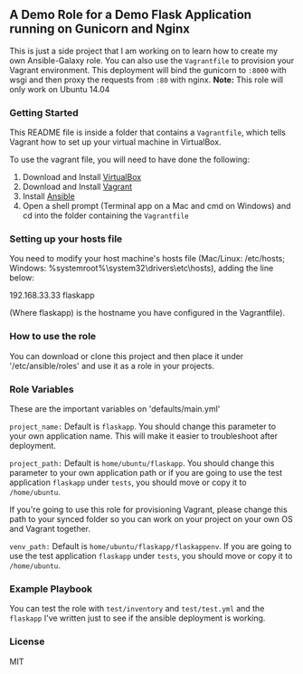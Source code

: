 ## A Demo Role for a Demo Flask Application running on Gunicorn and Nginx 

This is just a side project that I am working on to learn how to create my own Ansible-Galaxy role. You can also use the `Vagrantfile` to provision your Vagrant environment. This deployment will bind the gunicorn to `:8000` with wsgi and then proxy the requests from `:80` with nginx.
**Note:** This role will only work on Ubuntu 14.04

### Getting Started

This README file is inside a folder that contains a `Vagrantfile`, which tells Vagrant how to set up your virtual machine in VirtualBox.

To use the vagrant file, you will need to have done the following:

  1. Download and Install [VirtualBox](https://www.virtualbox.org/wiki/Downloads)
  2. Download and Install [Vagrant](https://www.vagrantup.com/downloads.html)
  3. Install [Ansible](http://docs.ansible.com/intro_installation.html)
  4. Open a shell prompt (Terminal app on a Mac and cmd on Windows) and cd into the folder containing the `Vagrantfile`

### Setting up your hosts file

You need to modify your host machine's hosts file (Mac/Linux: /etc/hosts; Windows: %systemroot%\system32\drivers\etc\hosts), adding the line below:

192.168.33.33  flaskapp

(Where flaskapp) is the hostname you have configured in the Vagrantfile).

### How to use the role
You can download or clone this project and then place it under '/etc/ansible/roles' and use it as a role in your projects.

### Role Variables

These are the important variables on 'defaults/main.yml'

`project_name:` Default is `flaskapp`. You should change this parameter to your own application name. This will make it easier to troubleshoot after deployment.

`project_path:` Default is `home/ubuntu/flaskapp`. You should change this parameter to your own application path or if you are going to use the test application `flaskapp` under `tests`, you should move or copy it to `/home/ubuntu`.

If you're going to use this role for provisioning Vagrant, please change this path to your synced folder so you can work on your project on your own OS and Vagrant together.

`venv_path:` Default is `home/ubuntu/flaskapp/flaskappenv`. If you are going to use the test application `flaskapp` under `tests`, you should move or copy it to `/home/ubuntu`.

### Example Playbook

You can test the role with `test/inventory` and `test/test.yml` and the `flaskapp` I've written just to see if the ansible deployment is working.

### License

MIT
